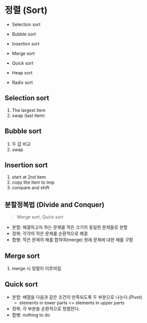 # 정렬 (Sort)

* Selection sort
* Bubble sort
* Insertion sort

* Merge sort
* Quick sort
* Heap sort

* Radix sort

## Selection sort
1. The largest item
1. swap (last item)

## Bubble sort
1. 두 값 비교
1. swap

## Insertion sort
1. start at 2nd item
1. copy the item to tmp   
1. compare and shift

## 분할정복법 (Divide and Conquer)
> Merge sort, Quick sort

* 분할: 해결하고자 하는 문제를 작은 크기의 동일한 문제들로 분할
* 정복: 각각의 작은 문제를 순환적으로 해결
* 합병: 작은 문제의 해를 합하여(merge) 원래 문제에 대한 해를 구함

## Merge sort
1. merge 시 정렬이 이루어짐

## Quick sort
* 분할: 배열을 다음과 같은 조건이 만족되도록 두 부분으로 나눈다.(Pivot)
  - elements in lower parts <= elements in upper parts
* 정복: 각 부분을 순환적으로 정렬한다.
* 합병: nothing to do